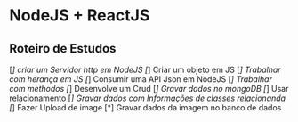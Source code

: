 
# NodeJS + ReactJS
## Roteiro de Estudos

[*] criar um Servidor http em NodeJS
[*] Criar um objeto em JS
[*] Trabalhar com herança em JS
[*] Consumir uma API Json em NodeJS
[*] Trabalhar com methodos
[*] Desenvolve um Crud
[*] Gravar dados no mongoDB
[*] Usar relacionamento
[*] Gravar dados com Informações de classes relacionanda
[*] Fazer Upload de image
[*] Gravar dados da imagem no banco de dados